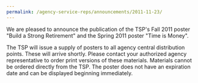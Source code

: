 ```yaml
---
permalink: /agency-service-reps/announcements/2011-11-23/
---
```


We are pleased to announce the publication of the TSP's Fall 2011 poster "Build a Strong Retirement" and the Spring 2011 poster "Time is Money".

The TSP will issue a supply of posters to all agency central distribution points. These will arrive shortly. Please contact your authorized agency representative to order print versions of these materials. Materials cannot be ordered directly from the TSP. The poster does not have an expiration date and can be displayed beginning immediately.

